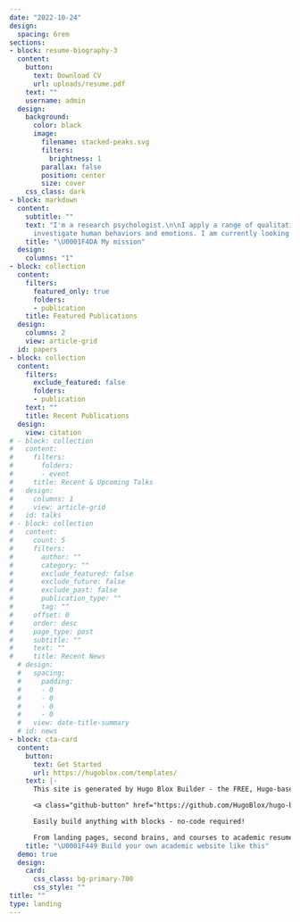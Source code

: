 ```yaml
---
date: "2022-10-24"
design:
  spacing: 6rem
sections:
- block: resume-biography-3
  content:
    button:
      text: Download CV
      url: uploads/resume.pdf
    text: ""
    username: admin
  design:
    background:
      color: black
      image:
        filename: stacked-peaks.svg
        filters:
          brightness: 1
        parallax: false
        position: center
        size: cover
    css_class: dark
- block: markdown
  content:
    subtitle: ""
    text: "I'm a research psychologist.\n\nI apply a range of qualitative and quantitative methods to comprehensively
      investigate human behaviors and emotions. I am currently looking for new job opportunities. \n\nPlease reach out to collaborate \U0001F603"
    title: "\U0001F4DA My mission"
  design:
    columns: "1"
- block: collection
  content:
    filters:
      featured_only: true
      folders:
      - publication
    title: Featured Publications
  design:
    columns: 2
    view: article-grid
  id: papers
- block: collection
  content:
    filters:
      exclude_featured: false
      folders:
      - publication
    text: ""
    title: Recent Publications
  design:
    view: citation
# - block: collection
#   content:
#     filters:
#       folders:
#       - event
#     title: Recent & Upcoming Talks
#   design:
#     columns: 1
#     view: article-grid
#   id: talks
# - block: collection
#   content:
#     count: 5
#     filters:
#       author: ""
#       category: ""
#       exclude_featured: false
#       exclude_future: false
#       exclude_past: false
#       publication_type: ""
#       tag: ""
#     offset: 0
#     order: desc
#     page_type: post
#     subtitle: ""
#     text: ""
#     title: Recent News
  # design:
  #   spacing:
  #     padding:
  #     - 0
  #     - 0
  #     - 0
  #     - 0
  #   view: date-title-summary
  # id: news
- block: cta-card
  content:
    button:
      text: Get Started
      url: https://hugoblox.com/templates/
    text: |-
      This site is generated by Hugo Blox Builder - the FREE, Hugo-based open source website builder trusted by 250,000+ academics like you.

      <a class="github-button" href="https://github.com/HugoBlox/hugo-blox-builder" data-color-scheme="no-preference: light; light: light; dark: dark;" data-icon="octicon-star" data-size="large" data-show-count="true" aria-label="Star HugoBlox/hugo-blox-builder on GitHub">Star</a>

      Easily build anything with blocks - no-code required!

      From landing pages, second brains, and courses to academic resumés, conferences, and tech blogs.
    title: "\U0001F449 Build your own academic website like this"
  demo: true
  design:
    card:
      css_class: bg-primary-700
      css_style: ""
title: ""
type: landing
---
```

